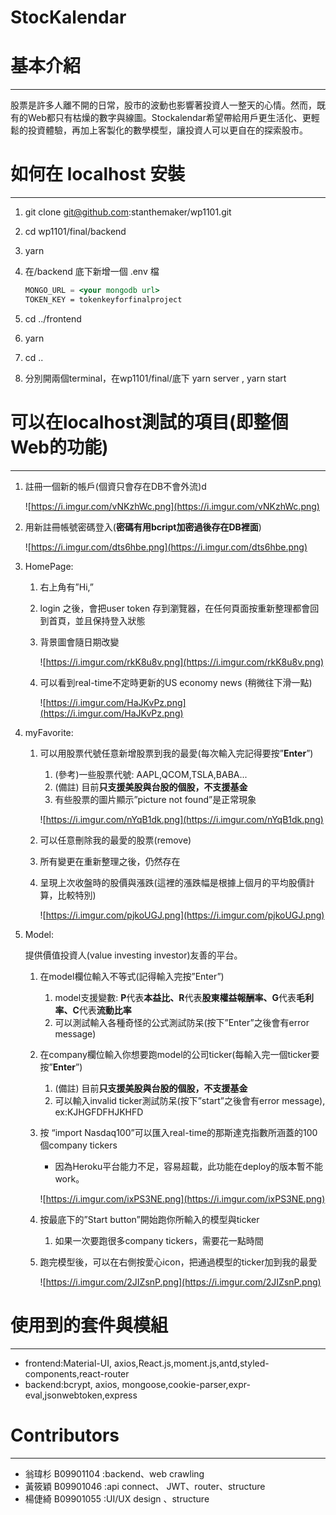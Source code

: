 # StocKalendar

# 基本介紹

---

股票是許多人離不開的日常，股市的波動也影響著投資人一整天的心情。然而，既有的Web都只有枯燥的數字與線圖。Stockalendar希望帶給用戶更生活化、更輕鬆的投資體驗，再加上客製化的數學模型，讓投資人可以更自在的探索股市。

# **如何在 localhost 安裝**

---

1. git clone [git@github.com](mailto:git@github.com):stanthemaker/wp1101.git
2. cd wp1101/final/backend 
3. yarn 
4. 在/backend 底下新增一個 .env 檔
    
    ```jsx
    MONGO_URL = <your mongodb url>
    TOKEN_KEY = tokenkeyforfinalproject
    ```
    
5. cd ../frontend
6. yarn 
7. cd ..
8. 分別開兩個terminal，在wp1101/final/底下 yarn server , yarn start

# 可以在localhost測試的項目(即整個Web的功能)

---

1. 註冊一個新的帳戶(個資只會存在DB不會外流)d
    
    ![https://i.imgur.com/vNKzhWc.png](https://i.imgur.com/vNKzhWc.png)
    
2. 用新註冊帳號密碼登入(**密碼有用bcript加密過後存在DB裡面**)
    
    ![https://i.imgur.com/dts6hbe.png](https://i.imgur.com/dts6hbe.png)
    
3. HomePage:
    1. 右上角有”Hi,<username>”
    2. login 之後，會把user token 存到瀏覽器，在任何頁面按重新整理都會回到首頁，並且保持登入狀態
    3. 背景圖會隨日期改變
        
        ![https://i.imgur.com/rkK8u8v.png](https://i.imgur.com/rkK8u8v.png)
        
    4. 可以看到real-time不定時更新的US economy news (稍微往下滑一點)
        
        ![https://i.imgur.com/HaJKvPz.png](https://i.imgur.com/HaJKvPz.png)
        
4. myFavorite:
    1. 可以用股票代號任意新增股票到我的最愛(每次輸入完記得要按”**Enter**”)
        1. (參考)一些股票代號: AAPL,QCOM,TSLA,BABA...
        2. (備註) 目前**只支援美股與台股的個股，不支援基金**
        3. 有些股票的圖片顯示”picture not found”是正常現象
        
        ![https://i.imgur.com/nYqB1dk.png](https://i.imgur.com/nYqB1dk.png)
        
    2. 可以任意刪除我的最愛的股票(remove)
    3. 所有變更在重新整理之後，仍然存在
    4. 呈現上次收盤時的股價與漲跌(這裡的漲跌幅是根據上個月的平均股價計算，比較特別)
        
        ![https://i.imgur.com/pjkoUGJ.png](https://i.imgur.com/pjkoUGJ.png)
        
5. Model:
    
    提供價值投資人(value investing investor)友善的平台。
    
    1. 在model欄位輸入不等式(記得輸入完按”Enter”)
        1. model支援變數: **P**代表**本益比、R**代表**股東權益報酬率、G**代表**毛利率、C**代表**流動比率**
        2. 可以測試輸入各種奇怪的公式測試防呆(按下”Enter”之後會有error message)
    2. 在company欄位輸入你想要跑model的公司ticker(每輸入完一個ticker要按”**Enter**”)
        1. (備註) 目前**只支援美股與台股的個股，不支援基金**
        2. 可以輸入invalid ticker測試防呆(按下”start”之後會有error message), ex:KJHGFDFHJKHFD
    3. 按 “import Nasdaq100”可以匯入real-time的那斯達克指數所涵蓋的100個company tickers
        - 因為Heroku平台能力不足，容易超載，此功能在deploy的版本暫不能work。
        
        ![https://i.imgur.com/ixPS3NE.png](https://i.imgur.com/ixPS3NE.png)
        
    4. 按最底下的”Start button”開始跑你所輸入的模型與ticker
        1. 如果一次要跑很多company tickers，需要花一點時間
    5. 跑完模型後，可以在右側按愛心icon，把通過模型的ticker加到我的最愛
        
        ![https://i.imgur.com/2JIZsnP.png](https://i.imgur.com/2JIZsnP.png)
        

# 使用到的套件與模組

---

- frontend:Material-UI, axios,React.js,moment.js,antd,styled-components,react-router
- backend:bcrypt, axios, mongoose,cookie-parser,expr-eval,jsonwebtoken,express

# Contributors

---

- 翁瑋杉 B09901104 :backend、web crawling
- 黃筱穎 B09901046 :api connect、 JWT、router、structure
- 楊倢綺 B09901055 :UI/UX design 、structure
